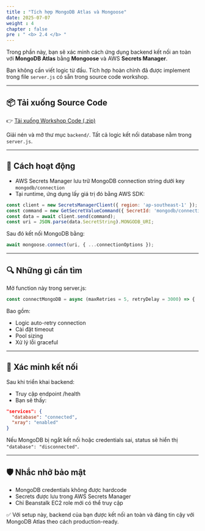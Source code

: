 ```yaml
---
title : "Tích hợp MongoDB Atlas và Mongoose"
date: 2025-07-07
weight : 4
chapter : false
pre : " <b> 2.4 </b> "
---
```


Trong phần này, bạn sẽ xác minh cách ứng dụng backend kết nối an toàn với **MongoDB Atlas** bằng **Mongoose** và AWS **Secrets Manager**.

Bạn không cần viết logic từ đầu. Tích hợp hoàn chỉnh đã được implement trong file `server.js` có sẵn trong source code workshop.

---

## 📦 Tải xuống Source Code

👉 [Tải xuống Workshop Code (.zip)](https://your-link.com/aws-xray-workshop-src.zip)

Giải nén và mở thư mục `backend/`. Tất cả logic kết nối database nằm trong `server.js`.

---

## 🧠 Cách hoạt động

- AWS Secrets Manager lưu trữ MongoDB connection string dưới key `mongodb/connection`
- Tại runtime, ứng dụng lấy giá trị đó bằng AWS SDK:

```js
const client = new SecretsManagerClient({ region: 'ap-southeast-1' });
const command = new GetSecretValueCommand({ SecretId: 'mongodb/connection' });
const data = await client.send(command);
const uri = JSON.parse(data.SecretString).MONGODB_URI;
```
Sau đó kết nối MongoDB bằng:

```js
await mongoose.connect(uri, { ...connectionOptions });
```

---

## 🔍 Những gì cần tìm
Mở function này trong server.js:

```js
const connectMongoDB = async (maxRetries = 5, retryDelay = 3000) => { ... }
```
Bao gồm:

- Logic auto-retry connection
- Cài đặt timeout
- Pool sizing
- Xử lý lỗi graceful

---

## 🧪 Xác minh kết nối
Sau khi triển khai backend:

- Truy cập endpoint /health
- Bạn sẽ thấy:

```json
"services": {
  "database": "connected",
  "xray": "enabled"
}
```
Nếu MongoDB bị ngắt kết nối hoặc credentials sai, status sẽ hiển thị `"database": "disconnected"`.

---

## 🛡️ Nhắc nhở bảo mật
- MongoDB credentials không được hardcode
- Secrets được lưu trong AWS Secrets Manager
- Chỉ Beanstalk EC2 role mới có thể truy cập

✅ Với setup này, backend của bạn được kết nối an toàn và đáng tin cậy với MongoDB Atlas theo cách production-ready.